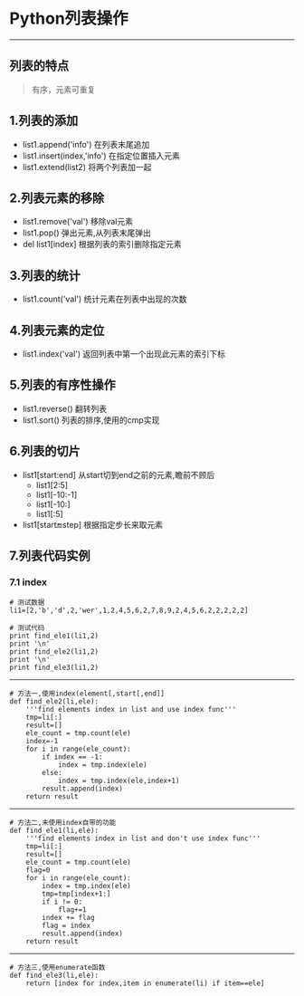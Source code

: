 # Python列表操作

---

## 列表的特点
> 有序，元素可重复

## 1.列表的添加
* list1.append('info')			在列表末尾追加
* list1.insert(index,'info')	在指定位置插入元素
* list1.extend(list2)			将两个列表加一起

## 2.列表元素的移除
* list1.remove('val')		移除val元素
* list1.pop()				弹出元素,从列表末尾弹出
* del list1[index]			根据列表的索引删除指定元素

## 3.列表的统计
* list1.count('val')		统计元素在列表中出现的次数

## 4.列表元素的定位
* list1.index('val')		返回列表中第一个出现此元素的索引下标

## 5.列表的有序性操作
* list1.reverse()			翻转列表
* list1.sort()				列表的排序,使用的cmp实现

## 6.列表的切片
* list1[start:end]			从start切到end之前的元素,瞻前不顾后
	* list1[2:5]
	* list1[-10:-1]
	* list1[-10:]
	* list1[:5]
* list1[start:end:step]		根据指定步长来取元素

## 7.列表代码实例
### 7.1 index

	# 测试数据
	li1=[2,'b','d',2,'wer',1,2,4,5,6,2,7,8,9,2,4,5,6,2,2,2,2,2]
	
	# 测试代码
	print find_ele1(li1,2)
	print '\n'
	print find_ele2(li1,2)
	print '\n'
	print find_ele3(li1,2)

---

	# 方法一,使用index(element[,start[,end]]
	def find_ele2(li,ele):
		'''find elements index in list and use index func'''
		tmp=li[:]
		result=[]
		ele_count = tmp.count(ele)
		index=-1
		for i in range(ele_count):		
			if index == -1:
				index = tmp.index(ele)
			else:
				index = tmp.index(ele,index+1)
			result.append(index)
		return result

---

	# 方法二,未使用index自带的功能
	def find_ele1(li,ele):
		'''find elements index in list and don't use index func'''
		tmp=li[:]
		result=[]
		ele_count = tmp.count(ele)	
		flag=0
		for i in range(ele_count):
			index = tmp.index(ele)
			tmp=tmp[index+1:]
			if i != 0:
				flag+=1
			index += flag				
			flag = index
			result.append(index)
		return result

---

	# 方法三,使用enumerate函数
	def find_ele3(li,ele):
    	return [index for index,item in enumerate(li) if item==ele]
